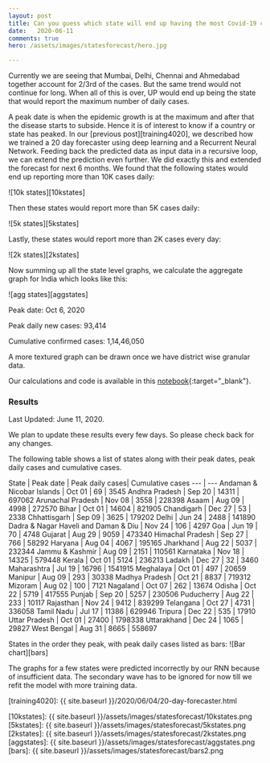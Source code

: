 ```yaml
---
layout: post
title: Can you guess which state will end up having the most Covid-19 cases?
date:   2020-06-11
comments: true
hero: /assets/images/statesforecast/hero.jpg

---
```


Currently we are seeing that Mumbai, Delhi, Chennai and Ahmedabad together account for 2/3rd of the cases. But the same trend would not continue for long. When all of this is over, UP would end up being the state that would report the maximum number of daily cases.

A peak date is when the epidemic growth is at the maximum and after that the disease starts to subside. Hence it is of interest to know if a country or state has peaked. In our [previous post][training4020], we described how we trained a 20 day forecaster using deep learning and a Recurrent Neural Network. Feeding back the predicted data as input data in a recursive loop, we can extend the prediction even further. We did exactly this and extended the forecast for next 6 months. We found that the following states would end up reporting more than 10K cases daily: 

![10k states][10kstates]

Then these states would report more than 5K cases daily:

![5k states][5kstates]

Lastly, these states would report more than 2K cases every day:

![2k states][2kstates]

Now summing up all the state level graphs, we calculate the aggregate graph for India which looks like this:

![agg states][aggstates]

Peak date: Oct 6, 2020

Peak daily new cases: 93,414

Cumulative confirmed cases: 1,14,46,050

A more textured graph can be drawn once we have district wise granular data.

Our calculations and code is available in this [notebook][notebook]{:target="_blank"}.

### Results
Last Updated: June 11, 2020. 

We plan to update these results every few days. So please check back for any changes.

<a name="table"></a>
The following table shows a list of states along with their peak dates, peak daily cases and cumulative cases.

State | Peak date | Peak daily cases| Cumulative cases
 --- | ---
Andaman & Nicobar Islands | Oct 01 | 69 | 3545
Andhra Pradesh | Sep 20 | 14311 | 697062
Arunachal Pradesh | Nov 08 | 3558 | 228398
Asaam | Aug 09 | 4998 | 272570
Bihar | Oct 01 | 14604 | 821905
Chandigarh | Dec 27 | 53 | 2338
Chhattisgarh | Sep 09 | 3625 | 179202
Delhi | Jun 24 | 2488 | 141890
Dadra & Nagar Haveli and Daman & Diu | Nov 24 | 106 | 4297
Goa | Jun 19 | 70 | 4748
Gujarat | Aug 29 | 9059 | 473340
Himachal Pradesh | Sep 27 | 766 | 58292
Haryana | Aug 04 | 4067 | 195165
Jharkhand | Aug 22 | 5037 | 232344
Jammu & Kashmir | Aug 09 | 2151 | 110561
Karnataka | Nov 18 | 14325 | 579448
Kerala | Oct 01 | 5124 | 236213
Ladakh | Dec 27 | 32 | 3460
Maharashtra | Jul 19 | 16796 | 1541915
Meghalaya | Oct 01 | 497 | 20659
Manipur | Aug 09 | 293 | 30338
Madhya Pradesh | Oct 21 | 8837 | 719312
Mizoram | Aug 02 | 100 | 7121
Nagaland | Oct 07 | 262 | 13674
Odisha | Oct 22 | 5719 | 417555
Punjab | Sep 20 | 5257 | 230506
Puducherry | Aug 22 | 233 | 10117
Rajasthan | Nov 24 | 9412 | 839299
Telangana | Oct 27 | 4731 | 336058
Tamil Nadu | Jul 17 | 11386 | 629946
Tripura | Dec 22 | 535 | 17910
Uttar Pradesh | Oct 01 | 27400 | 1798338
Uttarakhand | Dec 24 | 1065 | 29827
West Bengal | Aug 31 | 8665 | 558697

States in the order they peak, with peak daily cases listed as bars:
![Bar chart][bars]


The graphs for a few states were predicted incorrectly by our RNN because of insufficient data. The secondary wave has to be ignored for now till we refit the model with more training data.


[notebook]: https://nbviewer.jupyter.org/github/VICS-CORE/stats/blob/master/11_YudistirNet.ipynb
[training4020]: {{ site.baseurl }}/2020/06/04/20-day-forecaster.html

[10kstates]: {{ site.baseurl }}/assets/images/statesforecast/10kstates.png
[5kstates]: {{ site.baseurl }}/assets/images/statesforecast/5kstates.png
[2kstates]: {{ site.baseurl }}/assets/images/statesforecast/2kstates.png
[aggstates]: {{ site.baseurl }}/assets/images/statesforecast/aggstates.png
[bars]: {{ site.baseurl }}/assets/images/statesforecast/bars2.png